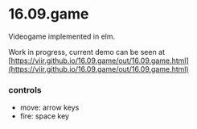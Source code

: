 # 16.09.game
Videogame implemented in elm.

Work in progress, current demo can be seen at [https://viir.github.io/16.09.game/out/16.09.game.html](https://viir.github.io/16.09.game/out/16.09.game.html)

### controls
- move: arrow keys
- fire: space key
